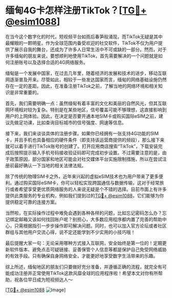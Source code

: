 # 缅甸4G卡怎样注册TikTok？[[TG💪+ @esim1088](https://t.me/s/esim1088)]

在当今这个数字化的时代，短视频平台如雨后春笋般涌现，而TikTok无疑是其中最耀眼的一颗明星。作为全球范围内备受欢迎的社交软件，TikTok不仅为用户提供了展示自我的舞台，还成为了许多人日常生活中不可或缺的一部分。然而，对于许多缅甸的朋友来说，要想顺利地使用TikTok，首先需要解决的一个问题就是如何注册账号以及选择合适的4G网络服务。

缅甸是一个发展中国家，在过去几年里，随着经济的发展和技术的进步，移动互联网逐渐普及开来。尽管如此，相较于一些发达国家而言，缅甸的网络基础设施仍然存在一定的差距。因此，在准备注册TikTok之前，了解当地的网络环境和相关知识是非常重要的。

首先，我们需要明确一点：虽然缅甸有着丰富的文化和美丽的自然风光，但其互联网环境相对较为复杂。特别是在某些地区，信号覆盖可能不够理想，这直接影响到用户的上网体验。因此，在决定是否要开通本地SIM卡或购买国际eSIM之前，建议先做足功课，比如查询目标城市的信号强度、网速等信息。

接下来，我们来谈谈具体的注册步骤。如果你已经拥有一张支持4G功能的SIM卡，并且手机也具备相应的硬件条件（即支持该运营商提供的频段），那么接下来就可以着手进行TikTok账号的创建了。打开应用商店搜索“TikTok”，下载安装完成后按照提示输入手机号码接收验证码即可完成初步设置。不过需要注意的是，由于政策原因，部分国家和地区可能会对社交媒体平台实施限制措施，所以在尝试注册前最好确认一下当地的相关法律法规。

除了传统的物理SIM卡之外，近年来兴起的虚拟eSIM技术也为用户带来了更多便利。通过购买国际eSIM卡，你可以轻松实现跨国通信与数据传输，这对于经常旅行或者希望享受更优质网络服务的人来说无疑是个不错的选择。目前市面上有许多提供此类服务的专业机构，例如我们提到过的[TG💪+ @esim1088](https://t.me/s/esim1088)，它们能够为你提供稳定可靠的连接方案。

当然啦，在实际操作过程中难免会遇到各种各样的问题，比如忘记密码怎么办？忘记绑定邮箱又该如何找回账户呢？别担心，大多数应用程序都内置了完善的帮助中心，只需根据指引一步步操作即可解决问题。同时，也可以加入官方论坛或者社区群组与其他用户交流心得，说不定还能学到不少实用的小技巧哦！

最后提醒大家一句：无论采用哪种方式接入互联网，安全始终是第一位的！定期更新软件版本、避免点击可疑链接、妥善保管个人信息等都是保护自己免受网络威胁的有效手段。只有确保自身网络安全，才能更好地享受数字生活带来的乐趣。

综上所述，缅甸地区的朋友们只要做好充分准备，并遵循正确的流程，就完全有可能成功注册并正常使用TikTok这款风靡全球的应用程序啦！希望本文对你有所帮助，祝各位早日成为短视频达人～

[[TG💪+ @esim1088](https://t.me/s/esim1088) ![Image](https://i.postimg.cc/4NQfJmqS/Snipaste-2025-05-13-00-14-12.png)]